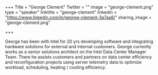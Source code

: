 +++
Title = "George Clement"
Twitter = ""
image = "george-clement.png"
type = "speaker"
linktitle = "george-clement"
linkedin = "https://www.linkedin.com/in/george-clement-3a7aa8/"
sharing_image = "george-clement.png"

+++

George has been with Intel for 20 yrs developing software and integrating hardware solutions for external and internal customers. George currently works as a senior solutions architect on the Intel Data Center Manager Team. There he assists customers and partners on data center efficiency and reconfiguration projects using server telemetry data to optimize workload, scheduling, heating / cooling efficiency.
